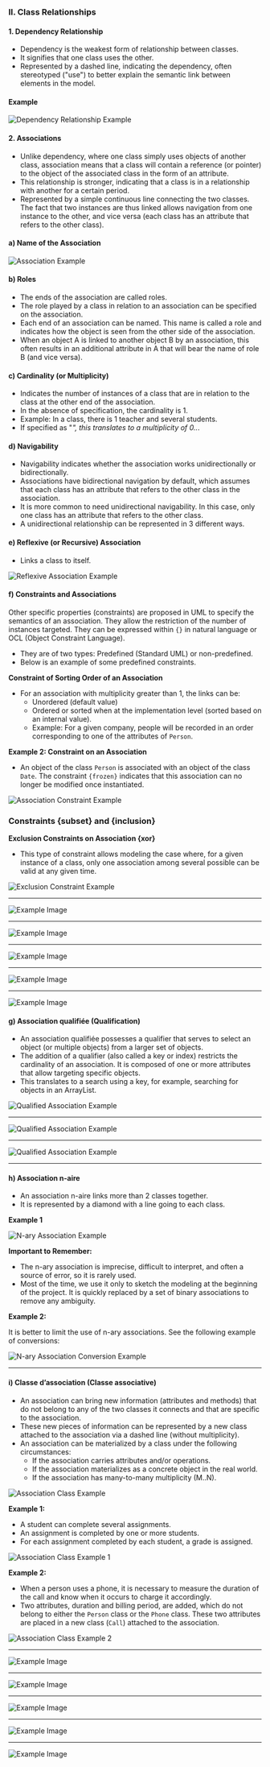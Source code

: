 ### II. Class Relationships

#### 1. Dependency Relationship

- Dependency is the weakest form of relationship between classes.
- It signifies that one class uses the other.
- Represented by a dashed line, indicating the dependency, often stereotyped ("use") to better explain the semantic link between elements in the model.

#### Example

![Dependency Relationship Example](Pasted%20image%2020240525003108.png)

#### 2. Associations

- Unlike dependency, where one class simply uses objects of another class, association means that a class will contain a reference (or pointer) to the object of the associated class in the form of an attribute.
- This relationship is stronger, indicating that a class is in a relationship with another for a certain period.
- Represented by a simple continuous line connecting the two classes. The fact that two instances are thus linked allows navigation from one instance to the other, and vice versa (each class has an attribute that refers to the other class).

#### a) Name of the Association

![Association Example](Pasted%20image%2020240525003202.png)

#### b) Roles

- The ends of the association are called roles.
- The role played by a class in relation to an association can be specified on the association.
- Each end of an association can be named. This name is called a role and indicates how the object is seen from the other side of the association.
- When an object A is linked to another object B by an association, this often results in an additional attribute in A that will bear the name of role B (and vice versa).

#### c) Cardinality (or Multiplicity)

- Indicates the number of instances of a class that are in relation to the class at the other end of the association.
- In the absence of specification, the cardinality is 1.
- Example: In a class, there is 1 teacher and several students.
- If specified as "*", this translates to a multiplicity of 0..*.

#### d) Navigability

- Navigability indicates whether the association works unidirectionally or bidirectionally.
- Associations have bidirectional navigation by default, which assumes that each class has an attribute that refers to the other class in the association.
- It is more common to need unidirectional navigability. In this case, only one class has an attribute that refers to the other class.
- A unidirectional relationship can be represented in 3 different ways.

#### e) Reflexive (or Recursive) Association

- Links a class to itself.

![Reflexive Association Example](Pasted%20image%2020240525005347.png)

#### f) Constraints and Associations

Other specific properties (constraints) are proposed in UML to specify the semantics of an association. They allow the restriction of the number of instances targeted. They can be expressed within `{}` in natural language or OCL (Object Constraint Language).
- They are of two types: Predefined (Standard UML) or non-predefined.
- Below is an example of some predefined constraints.

**Constraint of Sorting Order of an Association**

- For an association with multiplicity greater than 1, the links can be:
  - Unordered (default value)
  - Ordered or sorted when at the implementation level (sorted based on an internal value).
  - Example: For a given company, people will be recorded in an order corresponding to one of the attributes of `Person`.

**Example 2: Constraint on an Association**

- An object of the class `Person` is associated with an object of the class `Date`. The constraint `{frozen}` indicates that this association can no longer be modified once instantiated.

![Association Constraint Example](Pasted%20image%2020240525005523.png)

### Constraints {subset} and {inclusion}

**Exclusion Constraints on Association {xor}**

- This type of constraint allows modeling the case where, for a given instance of a class, only one association among several possible can be valid at any given time.

![Exclusion Constraint Example](Pasted%20image%2020240525005552.png)

---

![Example Image](Pasted%20image%2020240525005700.png)

---

![Example Image](Pasted%20image%2020240525005720.png)

---

![Example Image](Pasted%20image%2020240525005832.png)

---

![Example Image](Pasted%20image%2020240525005859.png)

---

![Example Image](Pasted%20image%2020240525005916.png)

#### g) Association qualifiée (Qualification)

- An association qualifiée possesses a qualifier that serves to select an object (or multiple objects) from a larger set of objects.
- The addition of a qualifier (also called a key or index) restricts the cardinality of an association. It is composed of one or more attributes that allow targeting specific objects.
- This translates to a search using a key, for example, searching for objects in an ArrayList.

![Qualified Association Example](Pasted%20image%2020240525010535.png)

---

![Qualified Association Example](Pasted%20image%2020240525010553.png)

---

![Qualified Association Example](Pasted%20image%2020240525010604.png)

---

#### h) Association n-aire

- An association n-aire links more than 2 classes together.
- It is represented by a diamond with a line going to each class.

**Example 1**

![N-ary Association Example](Pasted%20image%2020240525010814.png)

**Important to Remember:**

- The n-ary association is imprecise, difficult to interpret, and often a source of error, so it is rarely used.
- Most of the time, we use it only to sketch the modeling at the beginning of the project. It is quickly replaced by a set of binary associations to remove any ambiguity.

**Example 2:**

It is better to limit the use of n-ary associations. See the following example of conversions:

![N-ary Association Conversion Example](Pasted%20image%2020240525010832.png)

---
#### i) Classe d’association (Classe associative)

- An association can bring new information (attributes and methods) that do not belong to any of the two classes it connects and that are specific to the association.
- These new pieces of information can be represented by a new class attached to the association via a dashed line (without multiplicity).
- An association can be materialized by a class under the following circumstances:
  - If the association carries attributes and/or operations.
  - If the association materializes as a concrete object in the real world.
  - If the association has many-to-many multiplicity (M..N).

![Association Class Example](Pasted%20image%2020240525011040.png)

**Example 1:**

- A student can complete several assignments.
- An assignment is completed by one or more students.
- For each assignment completed by each student, a grade is assigned.

![Association Class Example 1](Pasted%20image%2020240525011106.png)

**Example 2:**

- When a person uses a phone, it is necessary to measure the duration of the call and know when it occurs to charge it accordingly.
- Two attributes, duration and billing period, are added, which do not belong to either the `Person` class or the `Phone` class. These two attributes are placed in a new class (`Call`) attached to the association.

![Association Class Example 2](Pasted%20image%2020240525011132.png)

---

![Example Image](Pasted%20image%2020240525011145.png)

---

![Example Image](Pasted%20image%2020240525011214.png)

---

![Example Image](Pasted%20image%2020240525011231.png)

---

![Example Image](Pasted%20image%2020240525011245.png)

---

![Example Image](Pasted%20image%2020240525011259.png)

